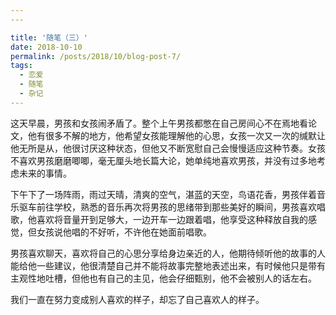 ```yaml
---
---

title: '随笔（三）'
date: 2018-10-10
permalink: /posts/2018/10/blog-post-7/
tags:
  - 恋爱
  - 随笔
  - 杂记
---
```


这天早晨，男孩和女孩闹矛盾了。整个上午男孩都憋在自己房间心不在焉地看论文，他有很多不解的地方，他希望女孩能理解他的心思，女孩一次又一次的缄默让他无所是从，他很讨厌这种状态，但他又不断宽慰自己会慢慢适应这种节奏。女孩不喜欢男孩磨磨唧唧，毫无厘头地长篇大论，她单纯地喜欢男孩，并没有过多地考虑未来的事情。

下午下了一场阵雨，雨过天晴，清爽的空气，湛蓝的天空，鸟语花香，男孩伴着音乐驱车前往学校，熟悉的音乐再次将男孩的思绪带到那些美好的瞬间，男孩喜欢唱歌，他喜欢将音量开到足够大，一边开车一边跟着唱，他享受这种释放自我的感觉，但女孩说他唱的不好听，不许他在她面前唱歌。

男孩喜欢聊天，喜欢将自己的心思分享给身边亲近的人，他期待倾听他的故事的人能给他一些建议，他很清楚自己并不能将故事完整地表述出来，有时候他只是带有主观性地吐槽，但他也有自己的主见，他会仔细甄别，他不会被别人的话左右。

我们一直在努力变成别人喜欢的样子，却忘了自己喜欢人的样子。
